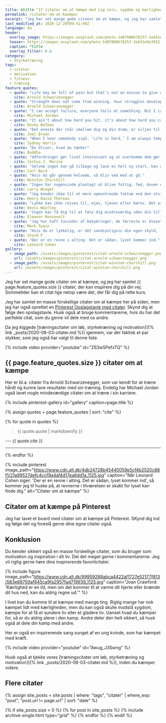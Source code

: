 ```yaml
---
title: &title "17 citater om at kæmpe med sig selv, sygdom og kærlighed"
permalink: /citater-om-at-kaempe/
excerpt: "Jeg har set mange gode citater om at kæmpe, og jeg har samlet en række citater, der kan inspirere dig på din vej. Sommetider kan et citat lige netop være det, der får dig på rette kurs."
last_modified_at: 2020-12-29T09:41:09Z
language: da
header:
  overlay_image: https://images.unsplash.com/photo-1487088678257-3a541e6e3922?ixlib=rb-1.2.1&ixid=eyJhcHBfaWQiOjEyMDd9&auto=format&fit=crop&w=1900&q=5
  teaser: https://images.unsplash.com/photo-1487088678257-3a541e6e3922?ixlib=rb-1.2.1&ixid=eyJhcHBfaWQiOjEyMDd9&auto=format&fit=crop&w=400&q=5
  caption: *title
  overlay_filter: 0.8
category:
  - Styrketræning
tags:
  - citater
  - motivation
  - fitness
  - træning
feature_quotes:
  - quote: "Life may be full of pain but that’s not an excuse to give up."
    cite: Arnold Schwarzenegger
  - quote: "Strength does not come from winning. Your struggles develop your strengths. When you go through hardships and decide not to surrender, that is strength."
    cite: Arnold Schwarzenegger
  - quote: "I can accept failure, everyone fails at something. But I can’t accept not trying."
    cite: Michael Jordan
  - quote: "It ain’t about how hard you hit, it’s about how hard you can get hit, and keep moving forward."
    cite: Rocky Balboa
  - quote: "Det eneste der står imellem dig og din drøm, er viljen til at forsøge og troen på, at det rent faktisk er muligt."
    cite: Joel Brown
  - quote: "When I hear somebody sigh, ‘Life is hard,’ I am always tempted to ask, ‘Compared to what?’"
    cite: Sydney Harris
  - quote: "Du bliver, hvad du tænker"
    cite: Buddha
  - quote: "Udfordringer gør livet interessant og at overkomme dem gør livet meningsfuldt."
    cite: Joshua J. Marine
  - quote: "Selvom ingen kan gå tilbage og lave en helt ny start, kan alle starte nu og lave en helt ny ende."
    cite: Carl Bard
  - quote: "Hvis du går gennem helvede, så bliv ved med at gå."
    cite: Winston Churchill
  - quote: "Ingen har nogensinde planlagt at blive fattig, fed, doven eller dum. De ting sker, når man ikke har en plan."
    cite: Larry Winget
  - quote: "Jeg kender ikke til et mere opmuntrende faktum end den utvivlsomme evne mennesket har til at løfte sit liv ved bevidst bestræbelse."
    cite: Henry David Thoreau
  - quote: "Lykke kan ikke rejses til, ejes, tjenes eller bæres. Det er den spirituelle erfaring, der ligger i at leve hvert minut med kærlighed, ynde og taknemmelighed."
    cite: Denis Waitley
  - quote: "Ingen kan få dig til at føle dig mindreværdig uden din tilladelse."
    cite: Eleanor Roosevelt
  - quote: "Jeg har haft tusinder af bekymringer, de færreste er blevet til noget."
    cite: Mark Twain
  - quote: "Hvis du er lykkelig, er det sandsynligvis din egen skyld, for der er masser af ting i verden at være ulykkelig over."
    cite: Storm P
  - quote: "Der er en revne i alting. Det er sådan, lyset kommer ind."
    cite: Leonard Cohen
gallery:
  - image_path: /assets/images/pinterest/citat-arnold-schwarznegger.png
    url: /assets/images/pinterest/citat-arnold-schwarznegger.png
  - image_path: /assets/images/pinterest/citat-winston-churchill.png
    url: /assets/images/pinterest/citat-winston-churchill.png
---
```


Jeg har set mange gode citater om at kæmpe, og jeg har samlet {{ page.feature_quotes.size }} citater, der kan inspirere dig på din vej. Sommetider kan et citat lige netop være det, der får dig på rette kurs.

Jeg har samlet en masse forskellige citater om at kæmpe her på siden, men jeg har også oprettet en [Pinterest Opslagstavle med citater](https://pin.it/6VHPDcC). Skynd dig at følge den opslagstavle. Husk også at bruge kommentarerne, hvis du har det perfekte citat, som du gerne vil dele med os andre.

Da jeg kiggede [træningscitater om løb, styrketræning og motivation]({% link _posts/2020-08-03-citater.md %}) igennem, var der faktisk et par stykker, som jeg også har valgt til denne liste.

{% include video provider="youtube" id="Z63w5PefxTQ" %}

## {{ page.feature_quotes.size }} citater om at kæmpe

Her er bl.a. citater fra Arnold Schwarzenegger, som var kendt for at træne hårdt og kunne lave resultater med sin træning. Endelig har Michael Jordan også lavet nogle mindeværdige citater om at træne i sin karriere.

{% include pinterest-gallery id="gallery" caption=page.title %}

{% assign quotes = page.feature_quotes | sort: "cite" %}

{% for quote in quotes %}
> {{ quote.quote | markdownify }}

--- <cite>{{ quote.cite }}</cite>

***
{% endfor %}

{% include pinterest image_path="https://www.cdn.alt.dk/4db24728b45440059e5cf4b2520c88f1/21a99527defc4ccf9a4af4d17ea6dd1a_1125.jpg" caption="Når Leonard Cohen siger: 'Der er en revne i alting. Det er sådan, lyset kommer ind', så kommer jeg til huske på, at revnerne i tilværelsen er skabt for lyset kan finde dig." alt="Citater om at kæmpe" %}

## Citater om at kæmpe på Pinterest

Jeg har lavet et board med citater om at kæmpe på Pinterest. SKynd dig ind og følge det og foreslå gerne dine egne citater også.

<a data-pin-do="embedBoard" data-pin-lang="da" data-pin-board-width="600" data-pin-scale-height="400" data-pin-scale-width="115" href="https://www.pinterest.dk/motionsplan/tr%25C3%25A6ningscitater-citater-om-tr%25C3%25A6ning-og-motivation/"></a>
<script async defer src="//assets.pinterest.com/js/pinit.js"></script>

## Konklusion

Du kender sikkert også en masse forskellige citater, som du bruger som motivation og inspiration i dit liv. Del det meget gerne i kommentarerne. Jeg vil rigtig gerne høre dine inspirerende favoritcitater.

{% include figure image_path="https://www.cdn.alt.dk/99959288abca4422af1727e52177f813/583e68750af645ca9fa2957fad719939_1125.jpg" caption="Joan Crawford: 'Kærlighed er en ild, men om det kommer til at varme dit hjerte eller brænde dit hus ned, kan du aldrig regne ud.'" %}

I livet kan du komme til at kæmpe med mange ting. Rigtig mange har nok kæmpet lidt med kærligheden, men du kan også skulle modstå sygdom, kæmpe for at få et sundere liv eller et gladere liv. Uanset hvad du kæmper for, så er du aldrig alene i den kamp. Andre deler den helt sikkert, så husk også at dele din kamp med andre.

Her er også en inspirerende sang sunget af en ung kvinde, som har kæmpet med kræft.

{% include video provider="youtube" id="Awug_J3Swng" %}

Husk også at tjekke vores [træningscitater om løb, styrketræning og motivation]({% link _posts/2020-08-03-citater.md %}), inden du kæmper videre.

## Flere citater

{% assign site_posts = site.posts | where: "tags", "citater" | where_exp: "post", "post.url != page.url" | sort: "date" %}

<div class="feature__wrapper">

{% if site_posts.size > 0 %}
  {% for post in site_posts %}
    {% include archive-single.html type="grid" %}
  {% endfor %}
{% endif %}

</div>
